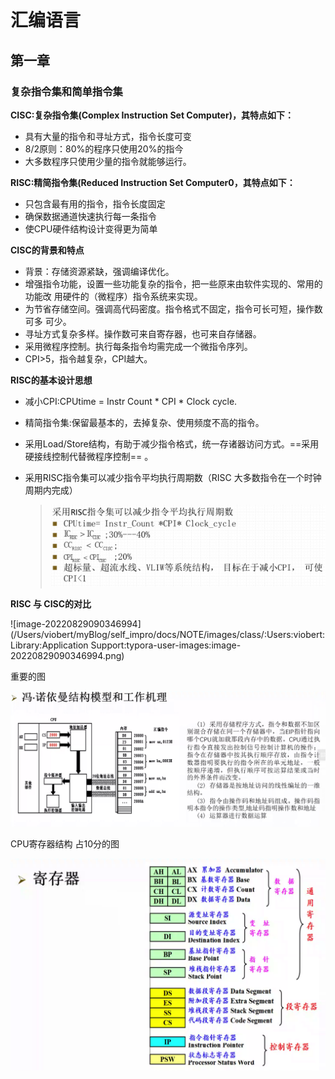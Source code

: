 # 汇编语言



## 第一章 

### 复杂指令集和简单指令集

**CISC:复杂指令集(Complex Instruction Set Computer)，其特点如下：**

+ 具有大量的指令和寻址方式，指令长度可变
+ 8/2原则：80%的程序只使用20%的指今
+ 大多数程序只使用少量的指令就能够运行。

**RISC:精简指令集(Reduced Instruction Set Computer0，其特点如下：**

+ 只包含最有用的指令，指令长度固定
+ 确保数据通道快速执行每一条指令
+ 使CPU硬件结构设计变得更为简单

**CISC的背景和特点**

+ 背景：存储资源紧缺，强调编译优化。
+ 增强指令功能，设置一些功能复杂的指令，把一些原来由软件实现的、常用的功能改
  用硬件的（微程序）指令系统来实现。
+ 为节省存储空间。强调高代码密度。指令格式不固定，指令可长可短，操作数可多
  可少。
+ 寻址方式复杂多样。操作数可来自寄存器，也可来自存储器。
+ 采用微程序控制。执行每条指令均需完成一个微指令序列。
+ CPI>5，指令越复杂，CPI越大。

**RISC的基本设计思想**

+ 减小CPI:CPUtime = Instr Count * CPI * Clock cycle.

+ 精简指令集:保留最基本的，去掉复杂、使用频度不高的指令。

+ 采用Load/Store结构，有助于减少指令格式，统一存诸器访问方式。==采用硬接线控制代替微程序控制== 。

+ 采用RISC指令集可以减少指令平均执行周期数（RISC 大多数指令在一个时钟周期内完成）

  > ![截屏2022-08-29 上午9.18.28](../images/class/RISC减少执行周期数.png)

**RISC 与 CISC的对比**

![image-20220829090346994](/Users/viobert/myBlog/self_impro/docs/NOTE/images/class/:Users:viobert:Library:Application Support:typora-user-images:image-20220829090346994.png)

重要的图

![image-20220829091950201](../images/class/X86工作机理.png)

CPU寄存器结构 占10分的图

![image-20220829092315048](../images/class/寄存器总图.png)